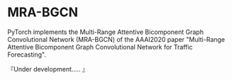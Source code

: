 # MRA-BGCN

PyTorch implements the Multi-Range Attentive Bicomponent Graph Convolutional Network (MRA-BGCN) of the AAAI2020 paper "Multi-Range Attentive Bicomponent Graph Convolutional Network for Traffic Forecasting".

『Under development..... 』
